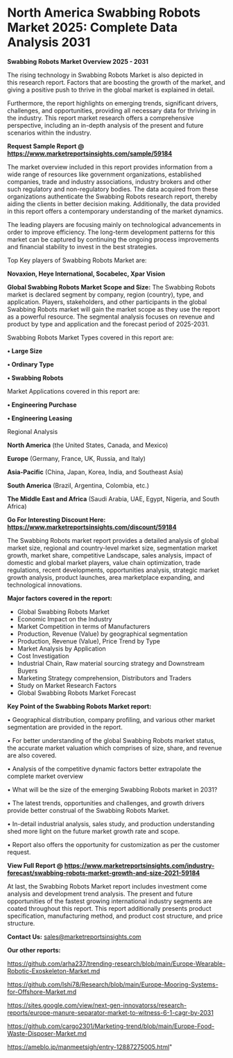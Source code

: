 # North America Swabbing Robots Market 2025: Complete Data Analysis 2031

<Strong> Swabbing Robots Market Overview 2025 - 2031</strong>

The rising technology in Swabbing Robots Market is also depicted in this research report. Factors that are boosting the growth of the market, and giving a positive push to thrive in the global market is explained in detail.

Furthermore, the report highlights on emerging trends, significant drivers, challenges, and opportunities, providing all necessary data for thriving in the industry. This report market research offers a comprehensive perspective, including an in-depth analysis of the present and future scenarios within the industry.

<strong>Request Sample Report @ <a href=https://www.marketreportsinsights.com/sample/59184>https://www.marketreportsinsights.com/sample/59184</a></strong>

The market overview included in this report provides information from a wide range of resources like government organizations, established companies, trade and industry associations, industry brokers and other such regulatory and non-regulatory bodies. The data acquired from these organizations authenticate the Swabbing Robots research report, thereby aiding the clients in better decision making. Additionally, the data provided in this report offers a contemporary understanding of the market dynamics.

The leading players are focusing mainly on technological advancements in order to improve efficiency. The long-term development patterns for this market can be captured by continuing the ongoing process improvements and financial stability to invest in the best strategies.

Top Key players of Swabbing Robots Market are:

<strong>Novaxion, Heye International, Socabelec, Xpar Vision</strong>

<strong><b>Global Swabbing Robots Market Scope and Size:</b></strong>
The Swabbing Robots market is declared segment by company, region (country), type, and application. Players, stakeholders, and other participants in the global Swabbing Robots market will gain the market scope as they use the report as a powerful resource. The segmental analysis focuses on revenue and product by type and application and the forecast period of 2025-2031.

Swabbing Robots Market Types covered in this report are:

<strong>• Large Size

• Ordinary Type

• Swabbing Robots</strong>

Market Applications covered in this report are:

<strong>• Engineering Purchase

• Engineering Leasing</strong> 

Regional Analysis

<strong>North America</strong> (the United States, Canada, and Mexico)

<strong>Europe</strong> (Germany, France, UK, Russia, and Italy)

<strong>Asia-Pacific</strong> (China, Japan, Korea, India, and Southeast Asia)

<strong>South America</strong> (Brazil, Argentina, Colombia, etc.)

<strong>The Middle East and Africa</strong> (Saudi Arabia, UAE, Egypt, Nigeria, and South Africa)

<strong>Go For Interesting Discount Here: <a href=https://www.marketreportsinsights.com/discount/59184>https://www.marketreportsinsights.com/discount/59184</a></strong>

The Swabbing Robots market report provides a detailed analysis of global market size, regional and country-level market size, segmentation market growth, market share, competitive Landscape, sales analysis, impact of domestic and global market players, value chain optimization, trade regulations, recent developments, opportunities analysis, strategic market growth analysis, product launches, area marketplace expanding, and technological innovations.

<strong><b>Major factors covered in the report:</b></strong>
<ul>
  <li>Global Swabbing Robots Market </li>
  <li>Economic Impact on the Industry</li>
  <li>Market Competition in terms of Manufacturers</li>
  <li>Production, Revenue (Value) by geographical segmentation</li>
  <li>Production, Revenue (Value), Price Trend by Type</li>
  <li>Market Analysis by Application</li>
  <li>Cost Investigation</li>
  <li>Industrial Chain, Raw material sourcing strategy and Downstream Buyers</li>
  <li>Marketing Strategy comprehension, Distributors and Traders</li>
  <li>Study on Market Research Factors</li>
  <li>Global Swabbing Robots Market Forecast</li>
</ul>

<strong><b>Key Point of the Swabbing Robots Market report:</b></strong>

• Geographical distribution, company profiling, and various other market segmentation are provided in the report.

• For better understanding of the global Swabbing Robots market status, the accurate market valuation which comprises of size, share, and revenue are also covered.

• Analysis of the competitive dynamic factors better extrapolate the complete market overview

• What will be the size of the emerging Swabbing Robots market in 2031?

• The latest trends, opportunities and challenges, and growth drivers provide better construal of the Swabbing Robots Market.

• In-detail industrial analysis, sales study, and production understanding shed more light on the future market growth rate and scope.

• Report also offers the opportunity for customization as per the customer request.

<strong><b>View Full Report @ <a href=https://www.marketreportsinsights.com/industry-forecast/swabbing-robots-market-growth-and-size-2021-59184>https://www.marketreportsinsights.com/industry-forecast/swabbing-robots-market-growth-and-size-2021-59184</a></b></strong>


At last, the Swabbing Robots Market report includes investment come analysis and development trend analysis. The present and future opportunities of the fastest growing international industry segments are coated throughout this report. This report additionally presents product specification, manufacturing method, and product cost structure, and price structure.

<strong>Contact Us:</strong>
sales@marketreportsinsights.com

<strong>Our other reports:</strong>

<a href=https://github.com/arha237/trending-research/blob/main/Europe-Wearable-Robotic-Exoskeleton-Market.md>https://github.com/arha237/trending-research/blob/main/Europe-Wearable-Robotic-Exoskeleton-Market.md</a>

<a href=https://github.com/Ishi78/Research/blob/main/Europe-Mooring-Systems-for-Offshore-Market.md>https://github.com/Ishi78/Research/blob/main/Europe-Mooring-Systems-for-Offshore-Market.md</a>

<a href=https://sites.google.com/view/next-gen-innovatorss/research-reports/europe-manure-separator-market-to-witness-6-1-cagr-by-2031>https://sites.google.com/view/next-gen-innovatorss/research-reports/europe-manure-separator-market-to-witness-6-1-cagr-by-2031</a>

<a href=https://github.com/cargo2301/Marketing-trend/blob/main/Europe-Food-Waste-Disposer-Market.md>https://github.com/cargo2301/Marketing-trend/blob/main/Europe-Food-Waste-Disposer-Market.md</a>

<a href=https://ameblo.jp/manmeetsigh/entry-12887275005.html>https://ameblo.jp/manmeetsigh/entry-12887275005.html</a>"
